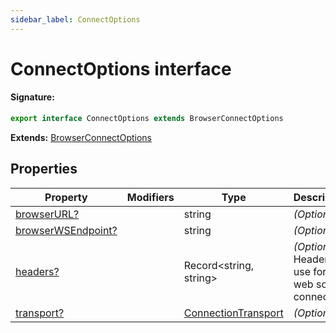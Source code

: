 ```yaml
---
sidebar_label: ConnectOptions
---
```


# ConnectOptions interface

#### Signature:

```typescript
export interface ConnectOptions extends BrowserConnectOptions
```

**Extends:** [BrowserConnectOptions](./puppeteer.browserconnectoptions.md)

## Properties

| Property                                                              | Modifiers | Type                                                      | Description                                                | Default |
| --------------------------------------------------------------------- | --------- | --------------------------------------------------------- | ---------------------------------------------------------- | ------- |
| [browserURL?](./puppeteer.connectoptions.browserurl.md)               |           | string                                                    | _(Optional)_                                               |         |
| [browserWSEndpoint?](./puppeteer.connectoptions.browserwsendpoint.md) |           | string                                                    | _(Optional)_                                               |         |
| [headers?](./puppeteer.connectoptions.headers.md)                     |           | Record&lt;string, string&gt;                              | _(Optional)_ Headers to use for the web socket connection. |         |
| [transport?](./puppeteer.connectoptions.transport.md)                 |           | [ConnectionTransport](./puppeteer.connectiontransport.md) | _(Optional)_                                               |         |
